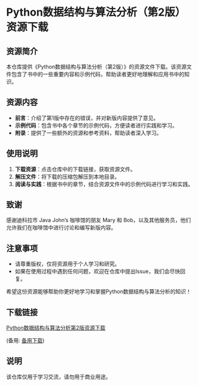 # Python数据结构与算法分析（第2版）资源下载

## 资源简介

本仓库提供《Python数据结构与算法分析（第2版）》的资源文件下载。该资源文件包含了书中的一些重要内容和示例代码，帮助读者更好地理解和应用书中的知识。

## 资源内容

- **前言**：介绍了第1版中存在的错误，并对新版内容提供了意见。
- **示例代码**：包含书中各个章节的示例代码，方便读者进行实践和学习。
- **附录**：提供了一些额外的资源和参考资料，帮助读者深入学习。

## 使用说明

1. **下载资源**：点击仓库中的下载链接，获取资源文件。
2. **解压文件**：将下载的压缩包解压到本地目录。
3. **阅读与实践**：根据书中的章节，结合资源文件中的示例代码进行学习和实践。

## 致谢

感谢迪科拉市 Java John’s 咖啡馆的朋友 Mary 和 Bob，以及其他服务员，他们允许我们在咖啡馆中进行讨论和编写新版内容。

## 注意事项

- 请尊重版权，仅将资源用于个人学习和研究。
- 如果在使用过程中遇到任何问题，欢迎在仓库中提出Issue，我们会尽快回复。

希望这份资源能够帮助你更好地学习和掌握Python数据结构与算法分析的知识！

## 下载链接
[Python数据结构与算法分析第2版资源下载](https://pan.quark.cn/s/1a722daaf853) 

(备用: [备用下载](https://pan.baidu.com/s/1Ivy1q_OLSc0AESijzjNSPQ?pwd=1234))

## 说明

该仓库仅用于学习交流，请勿用于商业用途。
